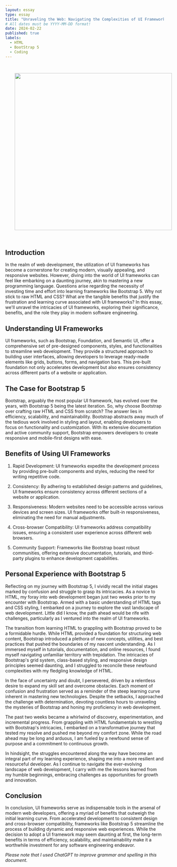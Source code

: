 ```yaml
---
layout: essay
type: essay
title: "Unraveling the Web: Navigating the Complexities of UI Frameworks"
# All dates must be YYYY-MM-DD format!
date: 2024-02-22
published: true
labels:
  - HTML
  - BootStrap 5
  - Coding
---
```

<div align="center">
<img src='https://images.squarespace-cdn.com/content/v1/50ff1acce4b047a6c7999c73/1616911689753-BB6EIC54WK22DKAOYD52/In_The_Zone_Dribbble_.gif?format=300w' width='500' HSPACE='30' VSPACE='30'> 
</div>

## Introduction

In the realm of web development, the utilization of UI frameworks has become a cornerstone for creating modern, visually appealing, and responsive websites. However, diving into the world of UI frameworks can feel like embarking on a daunting journey, akin to mastering a new programming language. Questions arise regarding the necessity of investing time and effort into learning frameworks like Bootstrap 5. Why not stick to raw HTML and CSS? What are the tangible benefits that justify the frustration and learning curve associated with UI frameworks? In this essay, we'll unravel the intricacies of UI frameworks, exploring their significance, benefits, and the role they play in modern software engineering.

## Understanding UI Frameworks

UI frameworks, such as Bootstrap, Foundation, and Semantic UI, offer a comprehensive set of pre-designed components, styles, and functionalities to streamline web development. They provide a structured approach to building user interfaces, allowing developers to leverage ready-made elements like grids, buttons, forms, and navigation bars. This pre-built foundation not only accelerates development but also ensures consistency across different parts of a website or application.

## The Case for Bootstrap 5

Bootstrap, arguably the most popular UI framework, has evolved over the years, with Bootstrap 5 being the latest iteration. So, why choose Bootstrap over crafting raw HTML and CSS from scratch? The answer lies in efficiency, scalability, and maintainability. Bootstrap abstracts away much of the tedious work involved in styling and layout, enabling developers to focus on functionality and customization. With its extensive documentation and active community support, Bootstrap empowers developers to create responsive and mobile-first designs with ease.

## Benefits of Using UI Frameworks

1. Rapid Development: UI frameworks expedite the development process by providing pre-built components and styles, reducing the need for writing repetitive code.

2. Consistency: By adhering to established design patterns and guidelines, UI frameworks ensure consistency across different sections of a website or application.

3. Responsiveness: Modern websites need to be accessible across various devices and screen sizes. UI frameworks offer built-in responsiveness, eliminating the need for manual adjustments.

4. Cross-browser Compatibility: UI frameworks address compatibility issues, ensuring a consistent user experience across different web browsers.

5. Community Support: Frameworks like Bootstrap boast robust communities, offering extensive documentation, tutorials, and third-party plugins to enhance development capabilities.

## Personal Experience with Bootstrap 5

Reflecting on my journey with Bootstrap 5, I vividly recall the initial stages marked by confusion and struggle to grasp its intricacies. As a novice to HTML, my foray into web development began just two weeks prior to my encounter with Bootstrap. Armed with a basic understanding of HTML tags and CSS styling, I embarked on a journey to explore the vast landscape of web development. Little did I know, the path ahead would be rife with challenges, particularly as I ventured into the realm of UI frameworks.

The transition from learning HTML to grappling with Bootstrap proved to be a formidable hurdle. While HTML provided a foundation for structuring web content, Bootstrap introduced a plethora of new concepts, utilities, and best practices that pushed the boundaries of my nascent understanding. As I immersed myself in tutorials, documentation, and online resources, I found myself navigating unfamiliar territory with trepidation. The intricacies of Bootstrap's grid system, class-based styling, and responsive design principles seemed daunting, and I struggled to reconcile these newfound complexities with my fledgling knowledge of HTML.

In the face of uncertainty and doubt, I persevered, driven by a relentless desire to expand my skill set and overcome obstacles. Each moment of confusion and frustration served as a reminder of the steep learning curve inherent in mastering new technologies. Despite the setbacks, I approached the challenge with determination, devoting countless hours to unraveling the mysteries of Bootstrap and honing my proficiency in web development.

The past two weeks became a whirlwind of discovery, experimentation, and incremental progress. From grappling with HTML fundamentals to wrestling with Bootstrap's intricacies, I embarked on a transformative journey that tested my resolve and pushed me beyond my comfort zone. While the road ahead may be long and arduous, I am fueled by a newfound sense of purpose and a commitment to continuous growth.

In hindsight, the struggles encountered along the way have become an integral part of my learning experience, shaping me into a more resilient and resourceful developer. As I continue to navigate the ever-evolving landscape of web development, I carry with me the lessons learned from my humble beginnings, embracing challenges as opportunities for growth and innovation.

## Conclusion

In conclusion, UI frameworks serve as indispensable tools in the arsenal of modern web developers, offering a myriad of benefits that outweigh the initial learning curve. From accelerated development to consistent design and cross-browser compatibility, frameworks like Bootstrap 5 streamline the process of building dynamic and responsive web experiences. While the decision to adopt a UI framework may seem daunting at first, the long-term benefits in terms of efficiency, scalability, and maintainability make it a worthwhile investment for any software engineering endeavor.


*Please note that I used ChatGPT to improve grammar and spelling in this document.*
